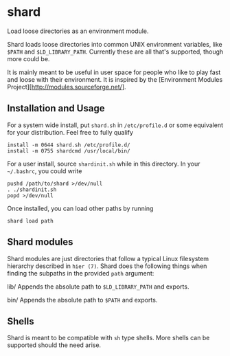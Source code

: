 # shard

Load loose directories as an environment module.

Shard loads loose directories into common UNIX environment variables, like
`$PATH` and `$LD_LIBRARY_PATH`. Currently these are all that's supported,
though more could be.

It is mainly meant to be useful in user space for people who like to play fast
and loose with their environment. It is inspired by the [Environment Modules
Project][http://modules.sourceforge.net/].

## Installation and Usage

For a system wide install, put `shard.sh` in `/etc/profile.d` or some
equivalent for your distribution. Feel free to fully qualify

    install -m 0644 shard.sh /etc/profile.d/
    install -m 0755 shardcmd /usr/local/bin/

For a user install, source `shardinit.sh` while in this directory. In your
`~/.bashrc`, you could write

    pushd /path/to/shard >/dev/null
    . ./shardinit.sh
    popd >/dev/null

Once installed, you can load other paths by running

    shard load path

## Shard modules

Shard modules are just directories that follow a typical Linux filesystem
hierarchy described in `hier (7)`. Shard does the following things when finding
the subpaths in the provided `path` argument:

  lib/
    Appends the absolute path to `$LD_LIBRARY_PATH` and exports.
  
  bin/
    Appends the absolute path to `$PATH` and exports.

## Shells

Shard is meant to be compatible with `sh` type shells. More shells can be
supported should the need arise.
